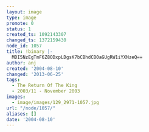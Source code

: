 ```yaml
---
layout: image
type: image
promote: 0
status: 1
created_ts: 1092143307
changed_ts: 1372159430
node_id: 1057
title: !binary |-
  MDI5NzEgTmF6Z8ODxpLDgsK7bCBhdCB0aGUgRW1iYXNzeQ==
author: anj
created: '2004-08-10'
changed: '2013-06-25'
tags:
  - The Return Of The King
  - 2003/11 - November 2003
images:
  - image/images/129_2971-1057.jpg
url: "/node/1057/"
aliases: []
date: '2004-08-10'
---
```


